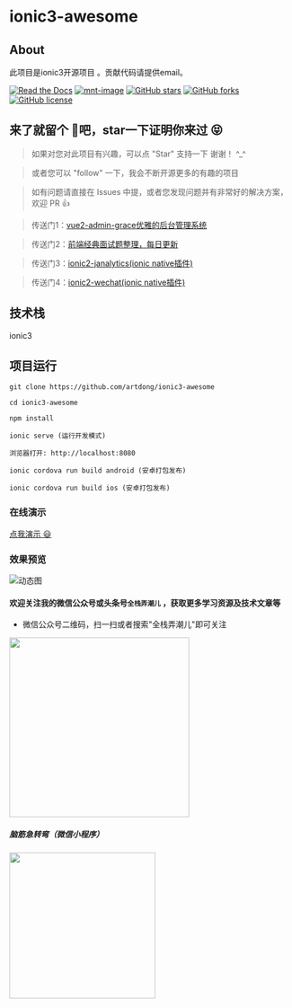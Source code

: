 # ionic3-awesome

## About

此项目是ionic3开源项目 。贡献代码请提供email。

[![Read the Docs](https://img.shields.io/readthedocs/pip/stable.svg)](https://github.com/artdong/ionic3-awesome/blob/develop/README.md)
[![mnt-image](https://img.shields.io/maintenance/yes/2019.svg)](../../commits/develop)
[![GitHub stars](https://img.shields.io/github/stars/artdong/ionic3-awesome.svg)](https://github.com/artdong/ionic3-awesome/stargazers)
[![GitHub forks](https://img.shields.io/github/forks/artdong/ionic3-awesome.svg)](https://github.com/artdong/ionic3-awesome/network)
[![GitHub license](https://img.shields.io/badge/license-MIT-blue.svg)](https://github.com/artdong/ionic3-awesome/blob/develop/LICENSE)

## 来了就留个 :feet:吧，star一下证明你来过  :stuck_out_tongue_closed_eyes:

>  如果对您对此项目有兴趣，可以点 "Star" 支持一下 谢谢！ ^_^

>  或者您可以 "follow" 一下，我会不断开源更多的有趣的项目

>  如有问题请直接在 Issues 中提，或者您发现问题并有非常好的解决方案，欢迎 PR 👍

>  传送门1：[vue2-admin-grace优雅的后台管理系统](https://github.com/artdong/vue-admin)

>  传送门2：[前端经典面试题整理，每日更新](https://github.com/daily-interview/fe-interview)

>  传送门3：[ionic2-janalytics(ionic native插件)](https://github.com/artdong/ionic2-janalytics)

>  传送门4：[ionic2-wechat(ionic native插件)](https://github.com/artdong/ionic2-wechat)

## 技术栈

ionic3


## 项目运行

```
git clone https://github.com/artdong/ionic3-awesome

cd ionic3-awesome 

npm install

ionic serve (运行开发模式)

浏览器打开: http://localhost:8080

ionic cordova run build android (安卓打包发布)

ionic cordova run build ios (安卓打包发布)
```

### 在线演示

[点我演示 :smiley:](https://artdong.github.io/blog/2018/06/01/ionic3-awesome)

### 效果预览

![动态图](https://github.com/artdong/ionic3-awesome/blob/develop/src/assets/screen/ionic3-awesome-v0.14.gif?raw=true)

#### 欢迎关注我的微信公众号或头条号`全栈弄潮儿` ，获取更多学习资源及技术文章等

* 微信公众号二维码，扫一扫或者搜索"全栈弄潮儿"即可关注

<img src="https://github.com/artdong/weapp-web-rank/blob/master/images/qrcode.png" width="320px" style="display:inline;">

##### 脑筋急转弯（微信小程序）

<img src="https://upload-images.jianshu.io/upload_images/3100736-8679464618a2cd66.jpg" width="260px" style="display:inline;">
